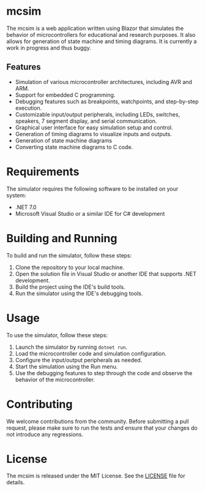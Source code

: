 # mcsim
The mcsim is a web application written using Blazor that simulates the behavior of microcontrollers for educational and research purposes.
It also allows for generation of state machine and timing diagrams.
It is currently a work in progress and thus buggy.

## Features
- Simulation of various microcontroller architectures, including AVR and ARM.
- Support for embedded C programming.
- Debugging features such as breakpoints, watchpoints, and step-by-step execution.
- Customizable input/output peripherals, including LEDs, switches, speakers, 7 segment display, and serial communication.
- Graphical user interface for easy simulation setup and control.
- Generation of timing diagrams to visualize inputs and outputs.
- Generation of state machine diagrams
- Converting state machine diagrams to C code.

# Requirements
The simulator requires the following software to be installed on your system:

- .NET 7.0
- Microsoft Visual Studio or a similar IDE for C# development

# Building and Running
To build and run the simulator, follow these steps:

1. Clone the repository to your local machine.
2. Open the solution file in Visual Studio or another IDE that supports .NET development.
3. Build the project using the IDE's build tools.
4. Run the simulator using the IDE's debugging tools.

# Usage
To use the simulator, follow these steps:

1. Launch the simulator by running `dotnet run`.
2. Load the microcontroller code and simulation configuration.
3. Configure the input/output peripherals as needed.
4. Start the simulation using the Run menu.
5. Use the debugging features to step through the code and observe the behavior of the microcontroller.

# Contributing
We welcome contributions from the community.
Before submitting a pull request, please make sure to run the tests and ensure that your changes do not introduce any regressions.

# License
The mcsim is released under the MIT License. See the [LICENSE](https://www.mit.edu/~amini/LICENSE.md) file for details.
